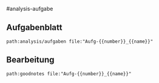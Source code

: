 #analysis-aufgabe
## Aufgabenblatt
```expander
path:analysis/aufgaben file:"Aufg-{{number}}_{{name}}"
```

## Bearbeitung
```expander
path:goodnotes file:"Aufg-{{number}}_{{name}}"
```
